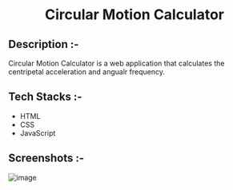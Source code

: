 # <p align="center">Circular Motion Calculator</p>

## Description :-

Circular Motion Calculator is a web application that calculates the centripetal acceleration and angualr frequency.

## Tech Stacks :-

- HTML
- CSS
- JavaScript

## Screenshots :-

![image]()
